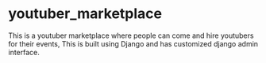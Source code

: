 # youtuber_marketplace
This is a youtuber marketplace where people can come and hire youtubers for their events,
This is built using Django and has customized django admin interface.
